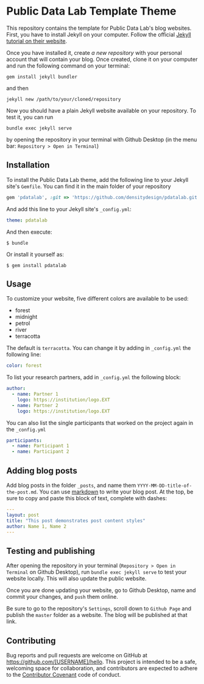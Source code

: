 # Public Data Lab Template Theme
This repository contains the template for Public Data Lab's blog websites. First, you have to install Jekyll on your computer. Follow the official [Jekyll tutorial on their website](https://jekyllrb.com/docs/installation/).

Once you have installed it, create *a new repository* with your personal account that will contain your blog. Once created, clone it on your computer and run the following command on your terminal:

```
gem install jekyll bundler
```

and then

```
jekyll new /path/to/your/cloned/repository
```

Now you should have a plain Jekyll website available on your repository. To test it, you can run

```
bundle exec jekyll serve
```
by opening the repository in your terminal with Github Desktop (in the menu bar: `Repository > Open in Terminal`)

## Installation
To install the Public Data Lab theme, add the following line to your Jekyll site's `Gemfile`. You can find it in the main folder of your repository

```ruby
gem 'pdatalab', :git => 'https://github.com/densitydesign/pdatalab.git'
```

And add this line to your Jekyll site's `_config.yml`:

```yaml
theme: pdatalab
```

And then execute:

    $ bundle

Or install it yourself as:

    $ gem install pdatalab

## Usage
To customize your website, five different colors are available to be used:
- forest
- midnight
- petrol
- river
- terracotta

The default is `terracotta`. You can change it by adding in `_config.yml` the following line:

```yaml
color: forest
```

To list your research partners, add in `_config.yml` the following block:

```yaml
author:
  - name: Partner 1
    logo: https://institution/logo.EXT
  - name: Partner 2
    logo: https://institution/logo.EXT
```

You can also list the single participants that worked on the project again in the `_config.yml`
```yaml
participants:
  - name: Participant 1
  - name: Participant 2
```

## Adding blog posts
Add blog posts in the folder `_posts`, and name them `YYYY-MM-DD-title-of-the-post.md`. You can use [markdown](https://guides.github.com/features/mastering-markdown/) to write your blog post. At the top, be sure to copy and paste this block of text, complete with dashes:

```yaml
---
layout: post
title: "This post demonstrates post content styles"
author: Name 1, Name 2
---
```

## Testing and publishing
After opening the repository in your terminal (`Repository > Open in Terminal` on Github Desktop), run `bundle exec jekyll serve` to test your website locally. This will also update the public website.

Once you are done updating your website, go to Github Desktop, name and commit your changes, and `push` them online.

Be sure to go to the repository's `Settings`, scroll down to `Github Page` and publish the `master` folder as a website. The blog will be published at that link.

## Contributing

Bug reports and pull requests are welcome on GitHub at https://github.com/[USERNAME]/hello. This project is intended to be a safe, welcoming space for collaboration, and contributors are expected to adhere to the [Contributor Covenant](http://contributor-covenant.org) code of conduct.
